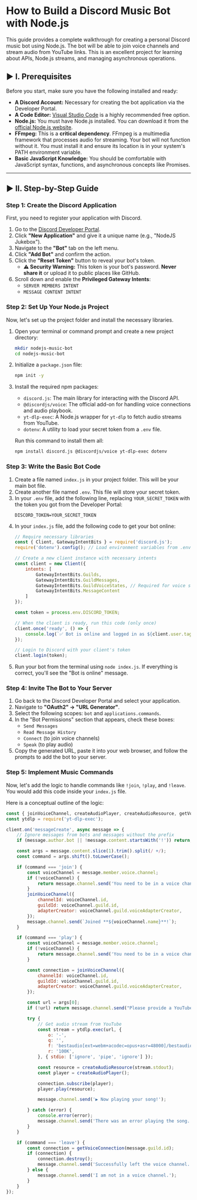 # How to Build a Discord Music Bot with Node.js

This guide provides a complete walkthrough for creating a personal Discord music bot using Node.js. The bot will be able to join voice channels and stream audio from YouTube links. This is an excellent project for learning about APIs, Node.js streams, and managing asynchronous operations.

## ► I. Prerequisites

Before you start, make sure you have the following installed and ready:

* **A Discord Account:** Necessary for creating the bot application via the Developer Portal.
* **A Code Editor:** [Visual Studio Code](https://code.visualstudio.com/) is a highly recommended free option.
* **Node.js:** You must have Node.js installed. You can download it from the [official Node.js website](https://nodejs.org/en/download/).
* **FFmpeg:** This is a **critical dependency**. FFmpeg is a multimedia framework that processes audio for streaming. Your bot will not function without it. You must install it and ensure its location is in your system's PATH environment variable.
* **Basic JavaScript Knowledge:** You should be comfortable with JavaScript syntax, functions, and asynchronous concepts like Promises.

---

## ► II. Step-by-Step Guide

### Step 1: Create the Discord Application

First, you need to register your application with Discord.

1.  Go to the [Discord Developer Portal](https://discord.com/developers/applications).
2.  Click **"New Application"** and give it a unique name (e.g., "NodeJS Jukebox").
3.  Navigate to the **"Bot"** tab on the left menu.
4.  Click **"Add Bot"** and confirm the action.
5.  Click the **"Reset Token"** button to reveal your bot's token.
    * **⚠️ Security Warning:** This token is your bot's password. **Never share it** or upload it to public places like GitHub.
6.  Scroll down and enable the **Privileged Gateway Intents**:
    * `SERVER MEMBERS INTENT`
    * `MESSAGE CONTENT INTENT`

### Step 2: Set Up Your Node.js Project

Now, let's set up the project folder and install the necessary libraries.

1.  Open your terminal or command prompt and create a new project directory:
    ```bash
    mkdir nodejs-music-bot
    cd nodejs-music-bot
    ```
2.  Initialize a `package.json` file:
    ```bash
    npm init -y
    ```
3.  Install the required npm packages:
    * `discord.js`: The main library for interacting with the Discord API.
    * `@discordjs/voice`: The official add-on for handling voice connections and audio playbook.
    * `yt-dlp-exec`: A Node.js wrapper for `yt-dlp` to fetch audio streams from YouTube.
    * `dotenv`: A utility to load your secret token from a `.env` file.

    Run this command to install them all:
    ```bash
    npm install discord.js @discordjs/voice yt-dlp-exec dotenv
    ```

### Step 3: Write the Basic Bot Code

1.  Create a file named `index.js` in your project folder. This will be your main bot file.
2.  Create another file named `.env`. This file will store your secret token.
3.  In your `.env` file, add the following line, replacing `YOUR_SECRET_TOKEN` with the token you got from the Developer Portal:
    ```
    DISCORD_TOKEN=YOUR_SECRET_TOKEN
    ```
4.  In your `index.js` file, add the following code to get your bot online:
    ```javascript
    // Require necessary libraries
    const { Client, GatewayIntentBits } = require('discord.js');
    require('dotenv').config(); // Load environment variables from .env file

    // Create a new client instance with necessary intents
    const client = new Client({
        intents: [
            GatewayIntentBits.Guilds,
            GatewayIntentBits.GuildMessages,
            GatewayIntentBits.GuildVoiceStates, // Required for voice state updates
            GatewayIntentBits.MessageContent
        ]
    });

    const token = process.env.DISCORD_TOKEN;

    // When the client is ready, run this code (only once)
    client.once('ready', () => {
        console.log(`✅ Bot is online and logged in as ${client.user.tag}`);
    });

    // Login to Discord with your client's token
    client.login(token);
    ```
5.  Run your bot from the terminal using `node index.js`. If everything is correct, you'll see the "Bot is online" message.

### Step 4: Invite The Bot to Your Server

1.  Go back to the Discord Developer Portal and select your application.
2.  Navigate to **"OAuth2" -> "URL Generator"**.
3.  Select the following scopes: `bot` and `applications.commands`.
4.  In the "Bot Permissions" section that appears, check these boxes:
    * `Send Messages`
    * `Read Message History`
    * `Connect` (to join voice channels)
    * `Speak` (to play audio)
5.  Copy the generated URL, paste it into your web browser, and follow the prompts to add the bot to your server.

### Step 5: Implement Music Commands

Now, let's add the logic to handle commands like `!join`, `!play`, and `!leave`. You would add this code inside your `index.js` file.

Here is a conceptual outline of the logic:

```javascript
const { joinVoiceChannel, createAudioPlayer, createAudioResource, getVoiceConnection } = require('@discordjs/voice');
const ytdlp = require('yt-dlp-exec');

client.on('messageCreate', async message => {
    // Ignore messages from bots and messages without the prefix
    if (message.author.bot || !message.content.startsWith('!')) return;

    const args = message.content.slice(1).trim().split(/ +/);
    const command = args.shift().toLowerCase();

    if (command === 'join') {
        const voiceChannel = message.member.voice.channel;
        if (!voiceChannel) {
            return message.channel.send('You need to be in a voice channel to use this command!');
        }
        joinVoiceChannel({
            channelId: voiceChannel.id,
            guildId: voiceChannel.guild.id,
            adapterCreator: voiceChannel.guild.voiceAdapterCreator,
        });
        message.channel.send(`Joined **${voiceChannel.name}**!`);
    }

    if (command === 'play') {
        const voiceChannel = message.member.voice.channel;
        if (!voiceChannel) {
            return message.channel.send('You need to be in a voice channel to play music!');
        }

        const connection = joinVoiceChannel({
            channelId: voiceChannel.id,
            guildId: voiceChannel.guild.id,
            adapterCreator: voiceChannel.guild.voiceAdapterCreator,
        });

        const url = args[0];
        if (!url) return message.channel.send("Please provide a YouTube URL!");

        try {
            // Get audio stream from YouTube
            const stream = ytdlp.exec(url, {
                o: '-',
                q: '',
                f: 'bestaudio[ext=webm+acodec=opus+asr=48000]/bestaudio',
                r: '100K',
            }, { stdio: ['ignore', 'pipe', 'ignore'] });

            const resource = createAudioResource(stream.stdout);
            const player = createAudioPlayer();

            connection.subscribe(player);
            player.play(resource);

            message.channel.send('▶️ Now playing your song!');

        } catch (error) {
            console.error(error);
            message.channel.send('There was an error playing the song.');
        }
    }

    if (command === 'leave') {
        const connection = getVoiceConnection(message.guild.id);
        if (connection) {
            connection.destroy();
            message.channel.send('Successfully left the voice channel.');
        } else {
            message.channel.send('I am not in a voice channel.');
        }
    }
});
